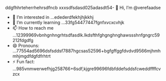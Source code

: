 ddgfhhrteherrhehrsdfncb xxxsdfsdasd025adasdt54- 👋 Hi, I’m @verefaadse
- 👀 I’m interested in ...edederdfekhjhjkkhj
- 🌱 I’m currently learning ...33fg54477447fgnfxvcxcvhjk
- 📫 How to reach me ...12399969vbnhgnhngrhtsdfasdlk.lkdsfthfghgnghnghawssshnfgngrc59212fdgdfg
- 😄 Pronouns: ...77554ad5696dsfsddsf7887hgcsas52596+bgfgffggfdvdvd9566mjhmhmhjmgdfdgfdfrhtrt
- ⚡ Fun fact: ...985vnmwerwefhjg258766+6sdf,kjgre99696fdbfddefsddsfcweddffffcvzcx
<!---65wercxvsdf GitHub profile.grbgfbfwtwfhjfhjjhfgjhjguy
You can click the Preview link to take a look at 45your changfsd2662dgr4859652266262hjm
99gbvcvqafhnmg
525603vcfghjghhgj
dvdvdv
bggfbgbgf
fhgffewfeefds
fghfgfgh
